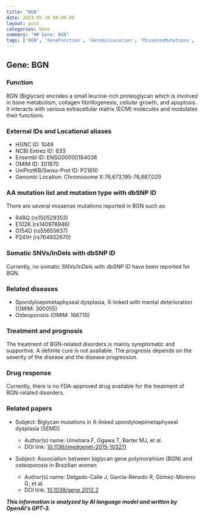 ```yaml
---
title: "BGN"
date: 2023-05-10 00:00:00
layout: post
categories: Gene
summary: "## Gene: BGN"
tags: ['BGN', 'GeneFunction', 'GenomicLocation', 'MissenseMutations', 'RelatedDiseases', 'Treatment', 'Prognosis', 'DrugResponse']
---
```


## Gene: BGN

### Function
BGN (Biglycan) encodes a small leucine-rich proteoglycan which is involved in bone metabolism, collagen fibrillogenesis, cellular growth, and apoptosis. It interacts with various extracellular matrix (ECM) molecules and modulates their functions. 

### External IDs and Locational aliases
- HGNC ID: 1049
- NCBI Entrez ID: 633
- Ensembl ID: ENSG00000184036
- OMIM ID: 301870
- UniProtKB/Swiss-Prot ID: P21810
- Genomic Location: Chromosome X:76,673,195-76,687,029

### AA mutation list and mutation type with dbSNP ID
There are several missense mutations reported in BGN such as:
- R48Q (rs150529353)
- E102K (rs140978946)
- G154D (rs55655637)
- P241H (rs764932670)

### Somatic SNVs/InDels with dbSNP ID
Currently, no somatic SNVs/InDels with dbSNP ID have been reported for BGN.

### Related diseases
- Spondyloepimetaphyseal dysplasia, X-linked with mental deterioration (OMIM: 300055)
- Osteoporosis (OMIM: 166710)

### Treatment and prognosis
The treatment of BGN-related disorders is mainly symptomatic and supportive. A definite cure is not available. The prognosis depends on the severity of the disease and the disease progression. 

### Drug response
Currently, there is no FDA-approved drug available for the treatment of BGN-related disorders.

### Related papers
- Subject: Biglycan mutations in X-linked spondyloepimetaphyseal dysplasia (SEMD)
  - Author(s) name: Umehara F, Ogawa T, Barter MJ, et al.
  - DOI link: [10.1136/jmedgenet-2015-103211]([Click](https://doi.org/10.1136/jmedgenet-2015-103211))

- Subject: Association between biglycan gene polymorphism (BGN) and osteoporosis in Brazilian women
  - Author(s) name: Delgado-Calle J, García-Renedo R, Gómez-Moreno G, et al.
  - DOI link: [10.1038/gene.2012.2]([Click](https://doi.org/10.1038/gene.2012.2))

**_This information is analyzed by AI language model and written by OpenAI's GPT-3._**
